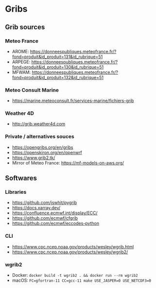 # Gribs

## Grib sources

### Meteo France

- AROME: https://donneespubliques.meteofrance.fr/?fond=produit&id_produit=131&id_rubrique=51
- ARPEGE: https://donneespubliques.meteofrance.fr/?fond=produit&id_produit=130&id_rubrique=51
- MFWAM: https://donneespubliques.meteofrance.fr/?fond=produit&id_produit=132&id_rubrique=51

### Meteo Consult Marine

- https://marine.meteoconsult.fr/services-marine/fichiers-grib

### Weather 4D

- http://grib.weather4d.com

### Private / alternatives souces

- https://opengribs.org/en/gribs
- https://openskiron.org/en/openwrf
- https://www.grib2.tk/
- Mirror of Meteo France: https://mf-models-on-aws.org/

## Softwares

### Libraries

- https://github.com/jswhit/pygrib
- https://docs.xarray.dev/
- https://confluence.ecmwf.int/display/ECC/
- https://github.com/ecmwf/cfgrib
- https://github.com/ecmwf/eccodes-python

### CLI

- <https://www.cpc.ncep.noaa.gov/products/wesley/wgrib.html>
- <https://www.cpc.ncep.noaa.gov/products/wesley/wgrib2/>

### wgrib2

- Docker: `docker build -t wgrib2 . && docker run --rm wgrib2`
- macOS: `FC=gfortran-11 CC=gcc-11 make USE_JASPER=0 USE_NETCDF3=0`
